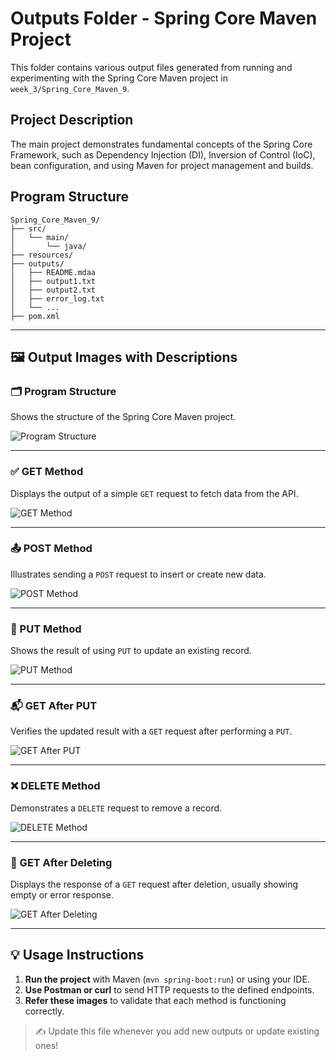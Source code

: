 # Outputs Folder - Spring Core Maven Project

This folder contains various output files generated from running and experimenting with the Spring Core Maven project in `week_3/Spring_Core_Maven_9`.

## Project Description

The main project demonstrates fundamental concepts of the Spring Core Framework, such as Dependency Injection (DI), Inversion of Control (IoC), bean configuration, and using Maven for project management and builds.

## Program Structure

```
Spring_Core_Maven_9/
├── src/
│   └── main/
│       └── java/
├── resources/
├── outputs/
│   ├── README.mdaa
│   ├── output1.txt
│   ├── output2.txt
│   ├── error_log.txt
│   └── ...
├── pom.xml
```
---

## 🖼️ Output Images with Descriptions

### 🗂️ Program Structure
Shows the structure of the Spring Core Maven project.

![Program Structure](./program_structure.png)

---

### ✅ GET Method
Displays the output of a simple `GET` request to fetch data from the API.

![GET Method](./get_method.png)

---

### 📤 POST Method
Illustrates sending a `POST` request to insert or create new data.

![POST Method](./post_method.png)

---

### 🔁 PUT Method
Shows the result of using `PUT` to update an existing record.

![PUT Method](./put_method.png)

---

### 📬 GET After PUT
Verifies the updated result with a `GET` request after performing a `PUT`.

![GET After PUT](./get_after_put_method.png)

---

### ❌ DELETE Method
Demonstrates a `DELETE` request to remove a record.

![DELETE Method](./delete_method.png)

---

### 🔎 GET After Deleting
Displays the response of a `GET` request after deletion, usually showing empty or error response.

![GET After Deleting](./get_after_deleting.png)

---

## 💡 Usage Instructions

1. **Run the project** with Maven (`mvn spring-boot:run`) or using your IDE.
2. **Use Postman or curl** to send HTTP requests to the defined endpoints.
3. **Refer these images** to validate that each method is functioning correctly.

> ✍️ Update this file whenever you add new outputs or update existing ones!

